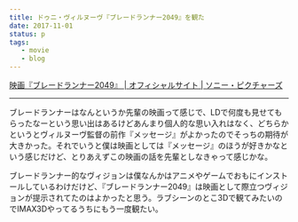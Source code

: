 ```yaml
---
title: ドゥニ・ヴィルヌーヴ『ブレードランナー2049』を観た
date: 2017-11-01
status: p
tags:
   - movie
   - blog
---
```


[映画『ブレードランナー2049』 \| オフィシャルサイト \| ソニー・ピクチャーズ](http://www.bladerunner2049.jp/)

---

ブレードランナーはなんというか先輩の映画って感じで、LDで何度も見せてもらったなーという思い出はあるけどあんまり個人的な思い入れはなく、どちらかというとヴィルヌーヴ監督の前作『メッセージ』がよかったのでそっちの期待が大きかった。それでいうと僕は映画としては『メッセージ』のほうが好きかなという感じだけど、とりあえずこの映画の話を先輩としなきゃって感じかな。

ブレードランナー的なヴィジョンは僕なんかはアニメやゲームでおもにインストールしているわけだけど、『ブレードランナー2049』は映画として際立つヴィジョンが提示されてたのはよかったと思う。ラブシーンのとこ3Dで観てみたいのでIMAX3Dやってるうちにもう一度観たい。
